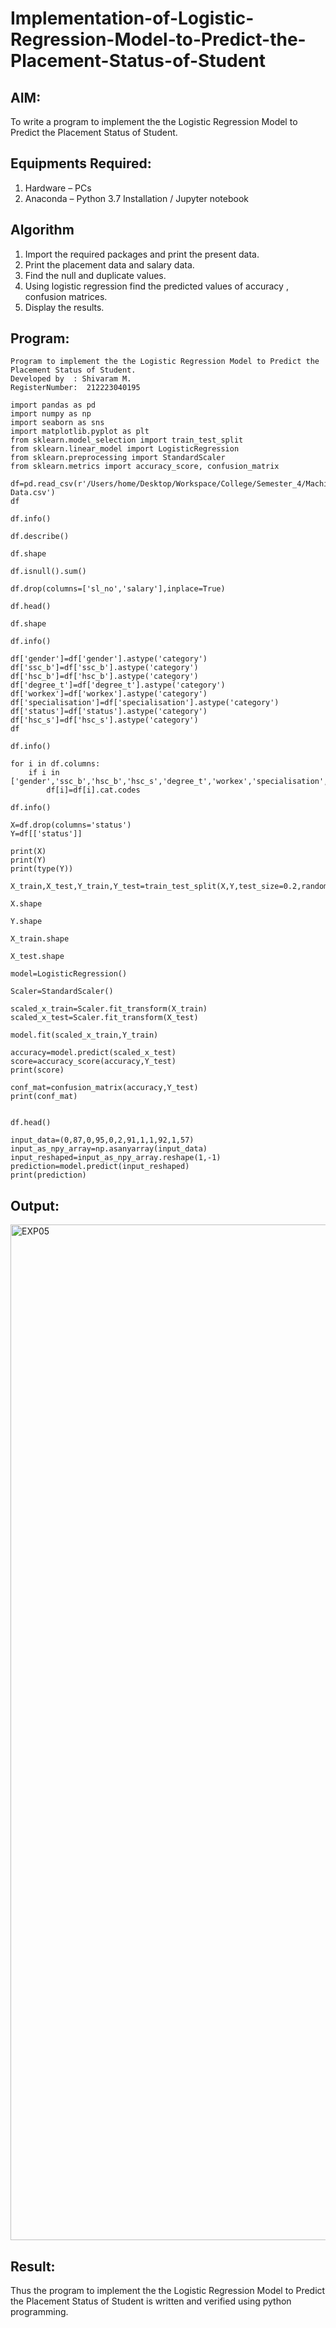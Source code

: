 # Implementation-of-Logistic-Regression-Model-to-Predict-the-Placement-Status-of-Student

## AIM:
To write a program to implement the the Logistic Regression Model to Predict the Placement Status of Student.

## Equipments Required:
1. Hardware – PCs
2. Anaconda – Python 3.7 Installation / Jupyter notebook

## Algorithm
1. Import the required packages and print the present data.
2. Print the placement data and salary data.
3. Find the null and duplicate values.
4. Using logistic regression find the predicted values of accuracy , confusion matrices.
5. Display the results.

## Program:
```
Program to implement the the Logistic Regression Model to Predict the Placement Status of Student.
Developed by  : Shivaram M.
RegisterNumber:  212223040195
```
```
import pandas as pd
import numpy as np
import seaborn as sns
import matplotlib.pyplot as plt
from sklearn.model_selection import train_test_split
from sklearn.linear_model import LogisticRegression
from sklearn.preprocessing import StandardScaler
from sklearn.metrics import accuracy_score, confusion_matrix

df=pd.read_csv(r'/Users/home/Desktop/Workspace/College/Semester_4/Machine_Learning/Experiments/EX05/Placement Data.csv')
df

df.info()

df.describe()

df.shape

df.isnull().sum()

df.drop(columns=['sl_no','salary'],inplace=True)

df.head()

df.shape

df.info()

df['gender']=df['gender'].astype('category')
df['ssc_b']=df['ssc_b'].astype('category')
df['hsc_b']=df['hsc_b'].astype('category')
df['degree_t']=df['degree_t'].astype('category')
df['workex']=df['workex'].astype('category')
df['specialisation']=df['specialisation'].astype('category')
df['status']=df['status'].astype('category')
df['hsc_s']=df['hsc_s'].astype('category')
df

df.info()

for i in df.columns:
    if i in ['gender','ssc_b','hsc_b','hsc_s','degree_t','workex','specialisation','status']:
        df[i]=df[i].cat.codes

df.info()

X=df.drop(columns='status')
Y=df[['status']]

print(X)
print(Y)
print(type(Y))

X_train,X_test,Y_train,Y_test=train_test_split(X,Y,test_size=0.2,random_state=1)

X.shape

Y.shape

X_train.shape

X_test.shape

model=LogisticRegression()

Scaler=StandardScaler()

scaled_x_train=Scaler.fit_transform(X_train)
scaled_x_test=Scaler.fit_transform(X_test)

model.fit(scaled_x_train,Y_train)

accuracy=model.predict(scaled_x_test)
score=accuracy_score(accuracy,Y_test)
print(score)

conf_mat=confusion_matrix(accuracy,Y_test)
print(conf_mat)


df.head()

input_data=(0,87,0,95,0,2,91,1,1,92,1,57)
input_as_npy_array=np.asanyarray(input_data)
input_reshaped=input_as_npy_array.reshape(1,-1)
prediction=model.predict(input_reshaped)
print(prediction)

```

## Output:
<img width="1625" alt="EXP05" src="https://github.com/user-attachments/assets/bdab0bf0-d55c-43d4-95c5-32d1dd5c2483" />



## Result:
Thus the program to implement the the Logistic Regression Model to Predict the Placement Status of Student is written and verified using python programming.
